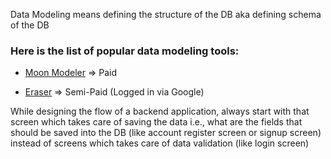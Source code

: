 Data Modeling means defining the structure of the DB aka defining schema of the DB

### Here is the list of popular data modeling tools:
 - [Moon Modeler](https://www.datensen.com/data-modeling/moon-modeler-for-databases.html) => Paid

 - [Eraser](https://app.eraser.io/) => Semi-Paid (Logged in via Google)

While designing the flow of a backend application, always start with that screen which takes care of saving the data i.e., what are the fields that should be saved into the DB (like account register screen or signup screen) instead of screens which takes care of data validation (like login screen)